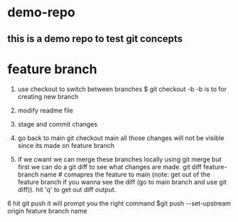 # demo-repo
## this is a demo repo to test git concepts

# feature branch 

1. use checkout to switch between branches
$ git checkout -b <feature branch name>
-b is to for creating new branch 

2. modify readme file 
3. stage and commit changes 

4. go back to main 
git checkout main all those changes will not be visible since its made on feature branch 

 5. if we cwant we can merge these branches locally using git merge but first we can do a git diff to see what changes are made. 
 git diff feature-branch name # comapres the feature to main 
 (note: get out of the feature branch if you wanna see the diff (go to main branch and use git diff)). 
 hit 'q' to get out diff output. 

 6 hit git push 
 it will prompt  you the right command 
 $git push --set-upstream origin feature branch name
 

